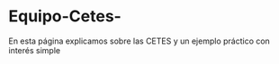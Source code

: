 # Equipo-Cetes-
En esta página explicamos sobre las CETES y un ejemplo práctico con interés simple 
